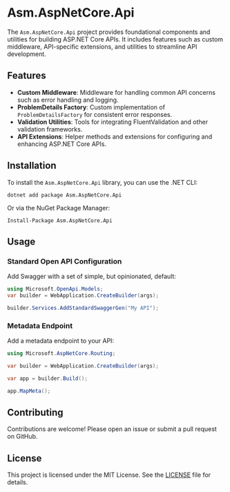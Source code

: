 # Asm.AspNetCore.Api

The `Asm.AspNetCore.Api` project provides foundational components and utilities for building ASP.NET Core APIs. It includes features such as custom middleware, API-specific extensions, and utilities to streamline API development.

## Features

- **Custom Middleware**: Middleware for handling common API concerns such as error handling and logging.
- **ProblemDetails Factory**: Custom implementation of `ProblemDetailsFactory` for consistent error responses.
- **Validation Utilities**: Tools for integrating FluentValidation and other validation frameworks.
- **API Extensions**: Helper methods and extensions for configuring and enhancing ASP.NET Core APIs.

## Installation

To install the `Asm.AspNetCore.Api` library, you can use the .NET CLI:

`dotnet add package Asm.AspNetCore.Api`

Or via the NuGet Package Manager:

`Install-Package Asm.AspNetCore.Api`

## Usage

### Standard Open API Configuration

Add Swagger with a set of simple, but opinionated, default:

```csharp
using Microsoft.OpenApi.Models;
var builder = WebApplication.CreateBuilder(args); 

builder.Services.AddStandardSwaggerGen("My API");
```

### Metadata Endpoint

Add a metadata endpoint to your API:

```csharp
using Microsoft.AspNetCore.Routing;

var builder = WebApplication.CreateBuilder(args);

var app = builder.Build();

app.MapMeta();
```    

## Contributing

Contributions are welcome! Please open an issue or submit a pull request on GitHub.

## License

This project is licensed under the MIT License. See the [LICENSE](LICENSE) file for details.
